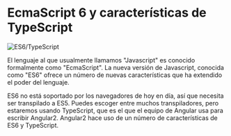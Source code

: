 # EcmaScript 6 y características de TypeScript

![ES6/TypeScript](../images/es6-typescript.png "ES6 and TypeScript")

El lenguaje al que usualmente llamamos "Javascript" es conocido formalmente como "EcmaScript". La nueva versión de Javascript, conocida como "ES6" ofrece un número de nuevas características que ha extendido el poder del lenguaje.

ES6 no está soportado por los navegadores de hoy en día, así que necesita ser transpilado a ES5. Puedes escoger entre muchos transpiladores, pero estaremos usando TypeScript, que es el que el equipo de Angular usa para escribir Angular2. Angular2 hace uso de un número de características de ES6 y TypeScript.

